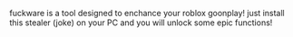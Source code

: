 fuckware is a tool designed to enchance your roblox goonplay! just install this stealer (joke) on your PC and you will unlock some epic functions!
